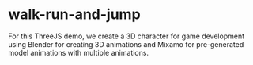 # walk-run-and-jump
For this ThreeJS demo, we create a 3D character for game development using Blender for creating 3D animations and Mixamo for pre-generated model animations with multiple animations.
